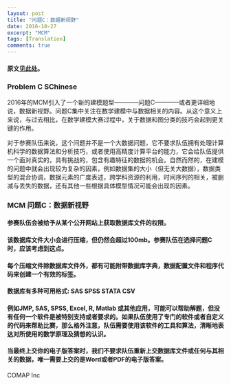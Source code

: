 ```yaml
---
layout: post
title: "问题C：数据新视野"
date: 2016-10-27
excerpt: "MCM"
tags: [Translation]
comments: true
---
```


#### 原文<a href="http://www.ltxwmh.net/Problem-C-post/">见此处</a>。

### Problem C SChinese

2016年的MCM引入了一个新的建模题型————问题C————或者更详细地说，数据新视野。问题C集中关注在数学建模中与数据相关的内容。从这个意义上来说，与过去相比，在数学建模大赛过程中，关于数据和图分类的技巧会起到更关键的作用。

对于参赛队伍来说，这个问题并不是一个大数据问题，它不要求队伍拥有处理计算机科学的数据算法和分析技巧，或者使用高精度计算平台的能力，它会给队伍提供一个面对真实的，具有挑战的，包含有趣特征的数据的机会。自然而然的，在建模的问题中就会出现较为复杂的因素，例如数据集的大小（但无关大数据），数据类型的混合协调，数据元素的广度表述，跨学科资源的利用，时间序列的相关，被删减与丢失的数据，还有其他一些根据具体模型情况可能会出现的因素。

### MCM 问题C：数据新视野

#### 参赛队伍会被给予从某个公开网站上获取数据库文件的权限。

#### 该数据库文件大小会进行压缩，但仍然会超过100mb。参赛队伍在选择问题C时，应该考虑到这点。

#### 每个压缩文件除数据库文件外，都有可能附带数据库字典，数据配置文件和程序代码来创建一个有效的标签。

#### 数据库有多种可用格式: SAS SPSS STATA CSV

#### 例如JMP, SAS, SPSS, Excel, R, Matlab 或其他应用，可能可以帮助解题，但没有任何一个软件是被特别支持或者要求的。如果队伍使用了专门的软件或者自定义的代码来帮助比赛，那么格外注意，队伍需要使用该软件的工具和算法，清晰地表达对所使用的数学原理及猜想的认识。

#### 当最终上交你的电子版答案时，我们不要求队伍重新上交数据库文件或任何与其相关的数据，唯一需要上交的是Word或者PDF的电子版答案。

COMAP Inc


